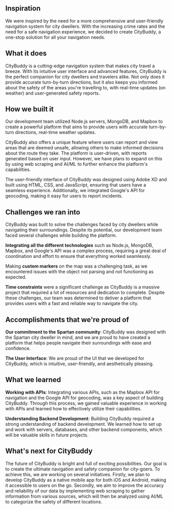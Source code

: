 ## Inspiration
We were inspired by the need for a more comprehensive and user-friendly navigation system for city dwellers. With the increasing crime rates and the need for a safe navigation experience, we decided to create CityBuddy, a one-stop solution for all your navigation needs.

## What it does
CityBuddy is a cutting-edge navigation system that makes city travel a breeze. With its intuitive user interface and advanced features, CityBuddy is the perfect companion for city dwellers and travelers alike. Not only does it provide accurate turn-by-turn directions, but it also keeps you informed about the safety of the areas you're travelling to, with real-time updates (on weather) and user-generated safety reports.

## How we built it
Our development team utilized Node.js servers, MongoDB, and Mapbox to create a powerful platform that aims to provide users with accurate turn-by-turn directions, real-time weather updates.

CityBuddy also offers a unique feature where users can report and view areas that are deemed unsafe, allowing others to make informed decisions about the route they take. The platform is user-driven, with reports generated based on user input. However, we have plans to expand on this by using web scraping and AI/ML to further enhance the platform's capabilities.

The user-friendly interface of CityBuddy was designed using Adobe XD and built using HTML, CSS, and JavaScript, ensuring that users have a seamless experience. Additionally, we integrated Google's API for geocoding, making it easy for users to report incidents.

## Challenges we ran into
CityBuddy was built to solve the challenges faced by city dwellers while navigating their surroundings. Despite its potential, our development team faced several challenges while building the platform.

**Integrating all the different technologies** such as Node.js, MongoDB, Mapbox, and Google's API was a complex process, requiring a great deal of coordination and effort to ensure that everything worked seamlessly.

Making **custom markers** on the map was a challenging task, as we encountered issues with the object not parsing and not functioning as expected.

**Time constraints** were a significant challenge as CityBuddy is a massive project that required a lot of resources and dedication to complete. Despite these challenges, our team was determined to deliver a platform that provides users with a fast and reliable way to navigate the city.

## Accomplishments that we're proud of
**Our commitment to the Spartan community**: CityBuddy was designed with the Spartan city dweller in mind, and we are proud to have created a platform that helps people navigate their surroundings with ease and confidence.

**The User Interface**: We are proud of the UI that we developed for CityBuddy, which is intuitive, user-friendly, and aesthetically pleasing.

## What we learned
**Working with APIs**: Integrating various APIs, such as the Mapbox API for navigation and the Google API for geocoding, was a key aspect of building CityBuddy. Through this process, we gained valuable experience in working with APIs and learned how to effectively utilize their capabilities.

**Understanding Backend Development**: Building CityBuddy required a strong understanding of backend development. We learned how to set up and work with servers, databases, and other backend components, which will be valuable skills in future projects.

## What's next for CityBuddy
The future of CityBuddy is bright and full of exciting possibilities. Our goal is to create the ultimate navigation and safety companion for city-goers. To achieve this, we are working on several initiatives. Firstly, we plan to develop CityBuddy as a native mobile app for both iOS and Android, making it accessible to users on the go. Secondly, we aim to improve the accuracy and reliability of our data by implementing web scraping to gather information from various sources, which will then be analyzed using AI/ML to categorize the safety of different locations.

